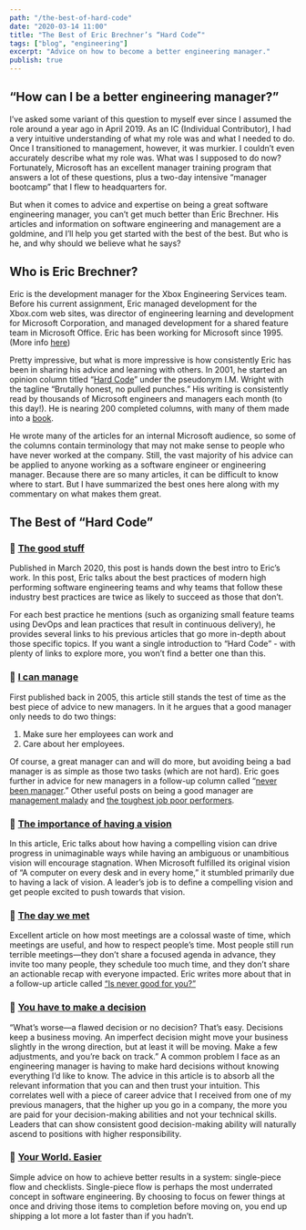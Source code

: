 ```yaml
---
path: "/the-best-of-hard-code"
date: "2020-03-14 11:00"
title: "The Best of Eric Brechner’s “Hard Code”"
tags: ["blog", "engineering"]
excerpt: "Advice on how to become a better engineering manager."
publish: true
---
```


## “How can I be a better engineering manager?”

I’ve asked some variant of this question to myself ever since I assumed the role around a year ago in April 2019. As an IC (Individual Contributor), I had a very intuitive understanding of what my role was and what I needed to do. Once I transitioned to management, however, it was murkier. I couldn’t even accurately describe what my role was. What was I supposed to do now? Fortunately, Microsoft has an excellent manager training program that answers a lot of these questions, plus a two-day intensive “manager bootcamp” that I flew to headquarters for.

But when it comes to advice and expertise on being a great software engineering manager, you can’t get much better than Eric Brechner. His articles and information on software engineering and management are a goldmine, and I’ll help you get started with the best of the best. But who is he, and why should we believe what he says?

## Who is Eric Brechner?
Eric is the development manager for the Xbox Engineering Services team. Before his current assignment, Eric managed development for the Xbox.com web sites, was director of engineering learning and development for Microsoft Corporation, and managed development for a shared feature team in Microsoft Office. Eric has been working for Microsoft since 1995. (More info [here](https://imwrightshardcode.com/about-the-author/))

Pretty impressive, but what is more impressive is how consistently Eric has been in sharing his advice and learning with others. In 2001, he started an opinion column titled “[Hard Code](https://imwrightshardcode.com/)” under the pseudonym I.M. Wright with the tagline “Brutally honest, no pulled punches.” His writing is consistently read by thousands of Microsoft engineers and managers each month (to this day!). He is nearing 200 completed columns, with many of them made into a [book](https://imwrightshardcode.com/book/). 

He wrote many of the articles for an internal Microsoft audience, so some of the columns contain terminology that may not make sense to people who have never worked at the company. Still, the vast majority of his advice can be applied to anyone working as a software engineer or engineering manager. Because there are so many articles, it can be difficult to know where to start. But I have summarized the best ones here along with my commentary on what makes them great.

## The Best of “Hard Code”
### 📕 [The good stuff](https://imwrightshardcode.com/2020/03/the-good-stuff/)
Published in March 2020, this post is hands down the best intro to Eric’s work. In this post, Eric talks about the best practices of modern high performing software engineering teams and why teams that follow these industry best practices are twice as likely to succeed as those that don’t. 

For each best practice he mentions (such as organizing small feature teams using DevOps and lean practices that result in continuous delivery), he provides several links to his previous articles that go more in-depth about those specific topics. If you want a single introduction to “Hard Code” - with plenty of links to explore more, you won’t find a better one than this.

### 📗 [I can manage](https://imwrightshardcode.com/2005/12/i-can-manage/)
First published back in 2005, this article still stands the test of time as the best piece of advice to new managers. 
In it he argues that a good manager only needs to do two things: 

1) Make sure her employees can work and 
2) Care about her employees. 

Of course, a great manager can and will do more, but avoiding being a bad manager is as simple as those two tasks (which are not hard). Eric goes further in advice for new managers in a follow-up column called “[never been manager](https://imwrightshardcode.com/2016/09/never-been-manager/).” Other useful posts on being a good manager are [management malady](https://imwrightshardcode.com/2017/11/management-malady/) and [the toughest job poor performers](https://imwrightshardcode.com/2004/11/the-toughest-job-poor-performers/).

### 📘 [The importance of having a vision](https://imwrightshardcode.com/2013/10/vision-quest/)
In this article, Eric talks about how having a compelling vision can drive progress in unimaginable ways while having an ambiguous or unambitious vision will encourage stagnation. When Microsoft fulfilled its original vision of “A computer on every desk and in every home,” it stumbled primarily due to having a lack of vision. A leader’s job is to define a compelling vision and get people excited to push towards that vision.

### 📙 [The day we met](https://imwrightshardcode.com/2004/06/the-day-we-met/)
Excellent article on how most meetings are a colossal waste of time, which meetings are useful, and how to respect people’s time. Most people still run terrible meetings—they don’t share a focused agenda in advance, they invite too many people, they schedule too much time, and they don’t share an actionable recap with everyone impacted. Eric writes more about that in a follow-up article called [“Is never good for you?”](https://imwrightshardcode.com/2017/02/is-never-good-for-you/)

### 📕 [You have to make a decision](https://imwrightshardcode.com/2011/04/you-have-to-make-a-decision/)
“What’s worse—a flawed decision or no decision? That’s easy. Decisions keep a business moving. An imperfect decision might move your business slightly in the wrong direction, but at least it will be moving. Make a few adjustments, and you’re back on track.”
A common problem I face as an engineering manager is having to make hard decisions without knowing everything I’d like to know. The advice in this article is to absorb all the relevant information that you can and then trust your intuition. This correlates well with a piece of career advice that I received from one of my previous managers, that the higher up you go in a company, the more you are paid for your decision-making abilities and not your technical skills. Leaders that can show consistent good decision-making ability will naturally ascend to positions with higher responsibility.

### 📗 [Your World. Easier](https://imwrightshardcode.com/2009/04/your-world-easier/)
Simple advice on how to achieve better results in a system: single-piece flow and checklists. Single-piece flow is perhaps the most underrated concept in software engineering. By choosing to focus on fewer things at once and driving those items to completion before moving on, you end up shipping a lot more a lot faster than if you hadn’t.
